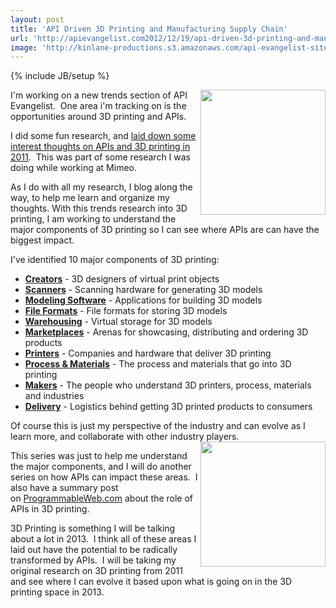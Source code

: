 ```yaml
---
layout: post
title: 'API Driven 3D Printing and Manufacturing Supply Chain'
url: 'http://apievangelist.com2012/12/19/api-driven-3d-printing-and-manufacturing-supply-chain/'
image: 'http://kinlane-productions.s3.amazonaws.com/api-evangelist-site/blog/Manufacturing_supply_chain.jpg'
---
```

{% include JB/setup %}
<p>
     <img src="http://kinlane-productions.s3.amazonaws.com/3D-Printing/Manufacturing_supply_chain.jpg"  width="200" align="right" />
</p>
<p>
     I'm working on a new trends section of API Evangelist.  One area i'm tracking on is the opportunities around 3D printing and APIs.  
</p>
<p>
     I did some fun research, and <a href="http://www.kinlane.com/2011/05/18/3d-printing-and-manufacturing-supply-chain/">laid down some interest thoughts on APIs and 3D printing in 2011</a>.  This was part of some research I was doing while working at Mimeo.  
</p>
<p>
     As I do with all my research, I blog along the way, to help me learn and organize my thoughts. With this trends research into 3D printing, I am working to understand the major components of 3D printing so I can see where APIs are can have the biggest impact. 
</p>
<p>
     I've identified 10 major components of 3D printing:
</p>
<ul >
     <li>
          <strong><a title="Creators" href="http://www.kinlane.com/2011/05/3d-printing-the-creators/">Creators</a></strong> - 3D designers of virtual print objects
     </li>
     <li>
          <strong><a title="Scanners" href="http://www.kinlane.com/2011/05/3d-printing-3d-scanners/">Scanners</a></strong> - Scanning hardware for generating 3D models
     </li>
     <li>
          <strong><a title="Modeling Software" href="ttp://www.kinlane.com/2011/05/3d-printing-modeling-software/">Modeling Software</a></strong> - Applications for building 3D models
     </li>
     <li>
          <strong><a title="File Formats" href="http://www.kinlane.com/?p=3599">File Formats</a></strong> - File formats for storing 3D models
     </li>
     <li>
          <strong><a title="Warehousing" href="http://www.kinlane.com/?p=3603">Warehousing</a></strong> - Virtual storage for 3D models
     </li>
     <li>
          <strong><a title="Marketplaces" href="http://www.kinlane.com/2011/05/3d-printing-marketplaces/">Marketplaces</a></strong> - Arenas for showcasing, distributing and ordering 3D products
     </li>
     <li>
          <strong><a title="Printers" href="http://www.kinlane.com/2011/05/3d-printers-printers/">Printers</a></strong> - Companies and hardware that deliver 3D printing
     </li>
     <li>
          <strong><a title="Process &amp; Materials" href="http://www.kinlane.com/2011/05/3d-printing-process-materials/">Process &amp; Materials</a></strong> - The process and materials that go into 3D printing
     </li>
     <li>
          <strong><a title="Makers" href="http://www.kinlane.com/2011/05/3d-printing-makers/">Makers</a></strong> - The people who understand 3D printers, process, materials and industries
     </li>
     <li>
          <strong><a title="Delivery" href="http://www.kinlane.com/2011/05/3d-printing-delivery/">Delivery</a></strong> - Logistics behind getting 3D printed products to consumers
     </li>
</ul>
<p>
     Of course this is just my perspective of the industry and can evolve as I learn more, and collaborate with other industry players.<img src="http://kinlane-productions.s3.amazonaws.com/3D-Printing/3d-printing-manufacturing.jpg"  width="200" align="right" /> 
</p>
<p>
     This series was just to help me understand the major components, and I will do another series on how APIs can impact these areas.  I also have a summary post on <a title="ProgrammableWeb.com" href="http://www.programmableweb.com/">ProgrammableWeb.com</a> about the role of APIs in 3D printing.
</p>
<p>
     3D Printing is something I will be talking about a lot in 2013.  I think all of these areas I laid out have the potential to be radically transformed by APIs.  I will be taking my original research on 3D printing from 2011 and see where I can evolve it based upon what is going on in the 3D printing space in 2013.   
</p>
